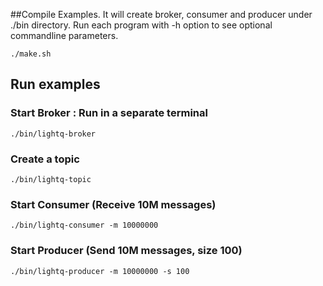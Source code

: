 ##Compile Examples. 
It will create broker, consumer and producer under ./bin directory. 
Run each program with -h option to see optional commandline parameters.

    ./make.sh

## Run examples
   
### Start Broker :  Run in a separate terminal
    ./bin/lightq-broker
    
### Create a topic
    ./bin/lightq-topic
    
### Start Consumer (Receive 10M messages)
    ./bin/lightq-consumer -m 10000000
    
### Start Producer (Send 10M messages, size 100)
    ./bin/lightq-producer -m 10000000 -s 100
    
